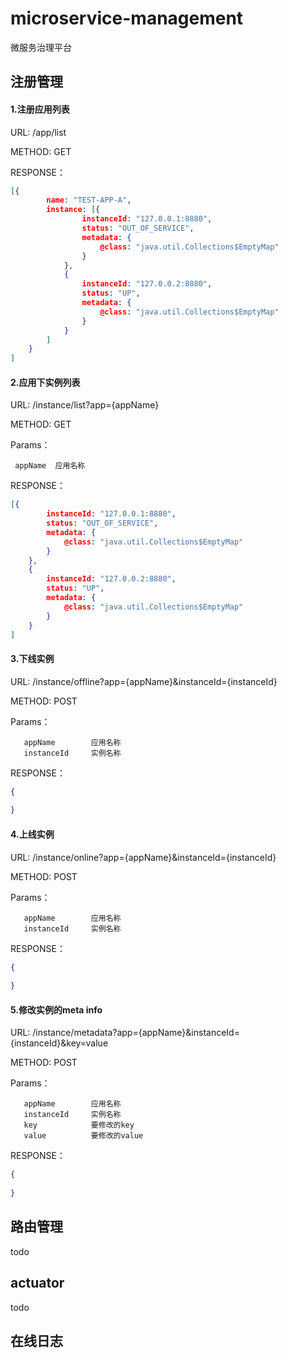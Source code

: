 # microservice-management
微服务治理平台

## 注册管理
#### 1.注册应用列表
URL: /app/list

METHOD: GET

RESPONSE：
```json
[{
		name: "TEST-APP-A",
		instance: [{
				instanceId: "127.0.0.1:8880",
				status: "OUT_OF_SERVICE",
				metadata: {
					@class: "java.util.Collections$EmptyMap"
				}
			},
			{
				instanceId: "127.0.0.2:8880",
				status: "UP",
				metadata: {
					@class: "java.util.Collections$EmptyMap"
				}
			}
		]
	}
]
```
#### 2.应用下实例列表
URL: /instance/list?app={appName}

METHOD: GET

Params：

     appName  应用名称

RESPONSE：
```json
[{
		instanceId: "127.0.0.1:8880",
		status: "OUT_OF_SERVICE",
		metadata: {
			@class: "java.util.Collections$EmptyMap"
		}
	},
	{
		instanceId: "127.0.0.2:8880",
		status: "UP",
		metadata: {
			@class: "java.util.Collections$EmptyMap"
		}
	}
]
```
#### 3.下线实例
URL: /instance/offline?app={appName}&instanceId={instanceId}

METHOD: POST

Params：

       appName        应用名称
       instanceId     实例名称

RESPONSE：
```json
{
	
}
```
#### 4.上线实例
URL: /instance/online?app={appName}&instanceId={instanceId}

METHOD: POST

Params：

       appName        应用名称
       instanceId     实例名称

RESPONSE：
```json
{
	
}
```
#### 5.修改实例的meta info
URL: /instance/metadata?app={appName}&instanceId={instanceId}&key=value

METHOD: POST

Params：

       appName        应用名称
       instanceId     实例名称
       key            要修改的key
       value          要修改的value

RESPONSE：
```json
{
	
}
```
## 路由管理
todo

## actuator
todo

## 在线日志
